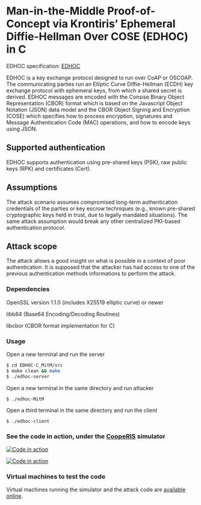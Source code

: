 # Man-in-the-Middle Proof-of-Concept via Krontiris’ Ephemeral Diffie-Hellman Over COSE (EDHOC) in C

EDHOC specification: [EDHOC](https://datatracker.ietf.org/doc/draft-selander-ace-cose-ecdhe/)

EDHOC is a key exchange protocol designed to run over CoAP or OSCOAP. The communicating parties run an Elliptic Curve Diffie-Hellman (ECDH) key exchange protocol with ephemeral keys, from which a shared secret is derived. EDHOC messages are encoded with the Consise Binary Object Representation (CBOR) format which is based on the Javascript Object Notation (JSON) data model and the CBOR Object Signing and Encryption (COSE) which specifies how to process encryption, signatures and Message Authentication Code (MAC) operations, and how to encode keys using JSON. 

## Supported authentication
EDHOC supports authentication using pre-shared keys (PSK), raw public keys (RPK) and certificates (Cert).

## Assumptions
The attack scenario assumes compromised long-term authentication credentials of the parties or key escrow techniques (e.g., known pre-shared cryptographic keys held in trust, due to legally mandated situations). The same attack assumption would break any other centralized PKI-based authentication protocol. 

## Attack scope
The attack allows a good insight on what is possible in a context of poor authentication. It is supposed that the attacker has had access to one of the previous authentication methods informations to perform the attack.

### Dependencies
OpenSSL version 1.1.0 (includes X25519 elliptic curve) or newer

libb64 (Base64 Encoding/Decoding Routines)

libcbor (CBOR format implementation for C)

### Usage
Open a new terminal and run the server
```sh
$ cd EDHOC-C_MitM/src
$ make clean && make
$ ./edhoc-server
```
Open a new terminal in the same directory and run attacker
```
$ ./edhoc-MitM
```
Open a third terminal in the same directory and run the client
```
$ ./edhoc-client
```

### See the code in action, under the [CoopeRIS](https://github.com/michele-segata/cooperis/) simulator

[![Code in action](https://img.youtube.com/vi/zyN18Rd1N3Y/0.jpg)](https://www.youtube.com/watch?v=zyN18Rd1N3Y)

[![Code in action](https://img.youtube.com/vi/h1KbDFak0xQ/0.jpg)](https://www.youtube.com/watch?v=h1KbDFak0xQ)

### Virtual machines to test the code

Virtual machines running the simulator and the attack code are <a href="https://drive.google.com/drive/folders/12vVhr9tcIHX-GdT9XbeFBY6vvSsRyx5c">available online</a>.
